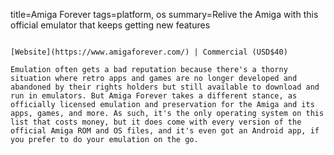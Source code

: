 title=Amiga Forever
tags=platform, os
summary=Relive the Amiga with this official emulator that keeps getting new features
~~~~~~

[Website](https://www.amigaforever.com/) | Commercial (USD$40)

Emulation often gets a bad reputation because there's a thorny situation where retro apps and games are no longer developed and abandoned by their rights holders but still available to download and run in emulators. But Amiga Forever takes a different stance, as officially licensed emulation and preservation for the Amiga and its apps, games, and more. As such, it's the only operating system on this list that costs money, but it does come with every version of the official Amiga ROM and OS files, and it's even got an Android app, if you prefer to do your emulation on the go. 
